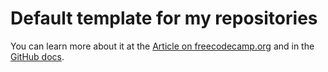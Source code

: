# Default template for my repositories

You can learn more about it at the [Article on freecodecamp.org](https://www.freecodecamp.org/news/how-to-use-the-dot-github-repository/) and in the [GitHub docs](https://docs.github.com/en/communities/setting-up-your-project-for-healthy-contributions/creating-a-default-community-health-file).

